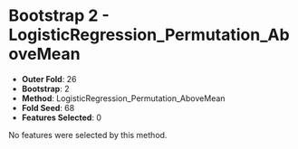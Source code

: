 # Bootstrap 2 - LogisticRegression_Permutation_AboveMean

- **Outer Fold**: 26
- **Bootstrap**: 2
- **Method**: LogisticRegression_Permutation_AboveMean
- **Fold Seed**: 68
- **Features Selected**: 0

No features were selected by this method.
